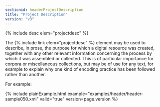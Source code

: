 ```yaml
---
sectionid: headerProjectDescription
title: "Project Description"
version: "v3"
---
```




{% include desc elem="projectdesc" %}




The {% include link elem="projectdesc" %} element may be used to describe, in prose, the
purpose for which a digital resource was created, together with any other relevant
information concerning the process by which it was assembled or collected. This is
of
particular importance for corpora or miscellaneous collections, but may be of use
for any
text, for example to explain why one kind of encoding practice has been followed rather
than
another.

For example:

{% include plainExample.html example="examples/header/header-sample050.xml" valid="true" version=page.version %}
